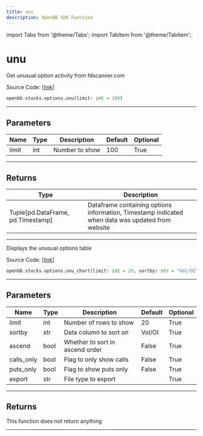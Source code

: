 ```yaml
---
title: unu
description: OpenBB SDK Function
---
```


import Tabs from '@theme/Tabs';
import TabItem from '@theme/TabItem';

# unu

<Tabs>
<TabItem value="model" label="Model" default>

Get unusual option activity from fdscanner.com

Source Code: [[link](https://github.com/OpenBB-finance/OpenBBTerminal/tree/main/openbb_terminal/stocks/options/fdscanner_model.py#L19)]

```python
openbb.stocks.options.unu(limit: int = 100)
```

---

## Parameters

| Name | Type | Description | Default | Optional |
| ---- | ---- | ----------- | ------- | -------- |
| limit | int | Number to show | 100 | True |


---

## Returns

| Type | Description |
| ---- | ----------- |
| Tuple[pd.DataFrame, pd.Timestamp] | Dataframe containing options information, Timestamp indicated when data was updated from website |
---



</TabItem>
<TabItem value="view" label="Chart">

Displays the unusual options table

Source Code: [[link](https://github.com/OpenBB-finance/OpenBBTerminal/tree/main/openbb_terminal/stocks/options/fdscanner_view.py#L15)]

```python
openbb.stocks.options.unu_chart(limit: int = 20, sortby: str = "Vol/OI", ascend: bool = False, calls_only: bool = False, puts_only: bool = False, export: str = "")
```

---

## Parameters

| Name | Type | Description | Default | Optional |
| ---- | ---- | ----------- | ------- | -------- |
| limit | int | Number of rows to show | 20 | True |
| sortby | str | Data column to sort on | Vol/OI | True |
| ascend | bool | Whether to sort in ascend order | False | True |
| calls_only | bool | Flag to only show calls | False | True |
| puts_only | bool | Flag to show puts only | False | True |
| export | str | File type to export |  | True |


---

## Returns

This function does not return anything

---



</TabItem>
</Tabs>